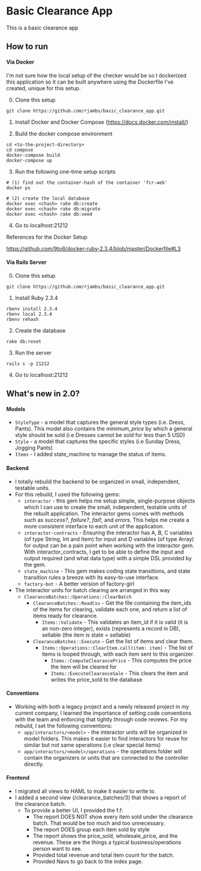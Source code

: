 # Basic Clearance App

This is a basic clearance app

## How to run

#### Via Docker

I'm not sure how the local setup of the checker would be so I dockerized this application so it can be built anywhere using the Dockerfile I've created, unique for this setup. 

0. Clone this setup

```
git clone https://github.com/rjambs/basic_clearance_app.git
```

1. Install Docker and Docker Compose (https://docs.docker.com/install/)

2. Build the docker compose environment

```
cd <to-the-project-directory>
cd compose
docker-compose build
docker-compose up
```

3. Run the following one-time setup scripts

```
# (1) find out the container-hash of the container 'fcr-web'
docker ps

# (2) create the local database
docker exec <chash> rake db:create
docker exec <chash> rake db:migrate
docker exec <chash> rake db:seed
```

4. Go to localhost:21212


References for the Docker Setup

https://github.com/9to6/docker-ruby-2.3.4/blob/master/Dockerfile#L3

#### Via Rails Server

0. Clone this setup
```
git clone https://github.com/rjambs/basic_clearance_app.git
```

1. Install Ruby 2.3.4

```
rbenv install 2.3.4
rbenv local 2.3.4
rbenv rehash
```

2. Create the database

```
rake db:reset
```

3. Run the server

```
rails s -p 21212
```

4. Go to localhost:21212

## What's new in 2.0?

#### Models
- `StyleType` - a model that captures the general style types (i.e. Dress, Pants). This model also contains the _minimum_price_ by which a general style should be sold (i.e Dresses cannot be sold for less than 5 USD)
- `Style` - a model that captures the specific styles (i.e Sunday Dress, Jogging Pants)
- `Items` - I added state_machine to manage the status of items. 

#### Backend
- I totally rebuild the backend to be organized in small, independent, testable units.
- For this rebuild, I used the following gems:
    - `interactor` - this gem helps me setup simple, single-purpose objects which I can use to create the small, independent, testable units of the rebuilt application. The interactor gems comes with methods such as _success?_,  _failure?_, _fail!_, and _errors_. This helps me create a more consistent interface to each unit of the application.
    - `interactor-contracts` - Ensuring the interactor has A, B, C variables (of type String, Int and Item) for input and D variables (of type Array) for output can be a pain point when working with the interactor gem. With interactor_contracts, I get to be able to define the input and output required (and what data type) with a simple DSL provided by the gem.
    - `state_machine` - This gem makes coding state transitions, and state transition rules a breeze with its easy-to-use interface.
    - `factory-bot` - A better version of factory-girl
- The interactor units for batch clearing are arranged in this way
    - `ClearanceBatches::Operations::ClearBatch`
        - `ClearanceBatches::ReadCsv` - Get the file containing the item_ids of the items for clearing, validate each one, and return a list of items ready for clearance.
            - `Items::Validate` - This validates an item_id if it is valid (it is an non-zero integer), exists (represents a record in DB), sellable (the item is state = sellable)
        - `ClearanceBatches::Execute` - Get the list of items and clear them.
            - `Items::Operations::ClearItem.call(item: item)` - The list of items is looped through, with each item sent to this organizer.
                - `Items::ComputeClearancePrice` - This computes the price the item will be cleared for
                - `Items::ExecuteClearanceSale` - This clears the item and writes the price_sold to the database
#### Conventions
- Working with both a legacy project and a newly released project in my current company, I learned the importance of setting code conventions with the team and enforcing that tightly through code reviews. For my rebuild, I set the following conventions:
    - `app/interactors/<model>` - the interactor units will be organized in model folders. This makes it easier to find interactors for reuse for similar but not same operations (i.e clear special items)
    - `app/interactors/<model>/operations` - the operations folder will contain the organizers or units that are connected to the controller directly. 
#### Frontend
- I migrated all views to HAML to make it easier to write to.
- I added a second view (/clearance_batches/3) that shows a report of the clearance batch. 
    - To provide a better UI, I provided the f.f:
        - The report DOES NOT show every item sold under the clearance batch. That would be too much and too unnecessary. 
        - The report DOES group each item sold by style
        - The report shows the price_sold, wholesale_price, and the revenue. These are the things a typical business/operations person want to see.
        - Provided total revenue and total item count for the batch.
        - Provided Navs to go back to the index page.
